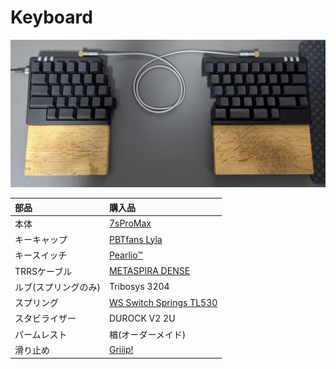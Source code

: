 # Keyboard

![My Keyboard](images/7sProMax.jpg)

|部品|購入品|
| :- | :- |
|本体|[7sProMax](https://keeb-on.com/products/7spromax)|
|キーキャップ|[PBTfans Lyla](https://kbdfans.com/products/pbtfans-lyla?srsltid=AfmBOooMvyz4aVob0MnRjMZYUDv8YoMReg7GPIq6cSNGpCU1bfIj9T8D)|
|キースイッチ|[Pearlio™](https://zealpc.net/products/pearlio?variant=39379359531072)|
|TRRSケーブル|[METASPIRA DENSE](https://jizaistyle.com/products/metaspira-dense-trrscable-typel)|
|ルブ(スプリングのみ)|Tribosys 3204
|スプリング|[WS Switch Springs TL530](https://shop.wuquestudio.com/products/ws-switch-springs?variant=41831630733482)
|スタビライザー|DUROCK V2 2U|
|パームレスト|楢(オーダーメイド)|
|滑り止め|[Griiip!](https://sss-create.com/pages/griiip)|

